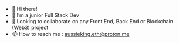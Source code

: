 - 👋 Hi there!
- 🌱 I’m a junior Full Stack Dev
- 🤝 Looking to collaborate on any Front End, Back End or Blockchain (Web3) project
- 📫 How to reach me : aussieking.eth@proton.me

<!---
AussieKing/AussieKing is a ✨ special ✨ repository because its `README.md` (this file) appears on your GitHub profile.
You can click the Preview link to take a look at your changes.
--->
